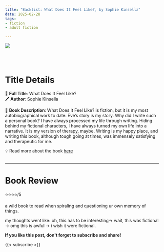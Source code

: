 ```yaml
---
title: "Backlist: What Does It Feel Like?, by Sophie Kinsella"
date: 2025-02-28
tags: 
- fiction
- adult fiction

---
```


![](https://www.sophiekinsella.co.uk/wp-content/uploads/2024/06/WHAT-DOES-IT-FEEL-LIKE_US.jpg)

<br>
<br>

# Title Details

📕 **Full Title**: What Does It Feel Like?
 \
🖊 **Author**: Sophie Kinsella

🔎 **Book Description**: What Does It Feel Like? is fiction, but it is my most autobiographical work to date. Eve’s story is my story. Why did I write such a personal book? I have always processed my life through writing. Hiding behind my fictional characters, I have always turned my own life into a narrative. It is my version of therapy, maybe. Writing is my happy place, and writing this book, although tough going at times, was immensely satisfying and therapeutic for me.

💡️ Read more about the book [here](https://www.sophiekinsella.co.uk/book/what-does-it-feel-like/)
<br>
<br>

---

# Book Review

⭐⭐⭐⭐/5

a wild book to read when spiraling and questioning ur own memory of things.

my thoughts went like: oh, this has to be interesting-> wait, this was fictional -> omg this is awful -> i wish it were fictional.

**If you like this post, don't forget to subscribe and share!**

{{< subscribe >}}
